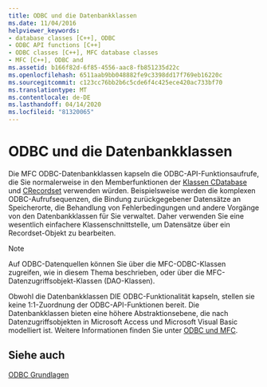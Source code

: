 ```yaml
---
title: ODBC und die Datenbankklassen
ms.date: 11/04/2016
helpviewer_keywords:
- database classes [C++], ODBC
- ODBC API functions [C++]
- ODBC classes [C++], MFC database classes
- MFC [C++], ODBC and
ms.assetid: b166f82d-6f85-4556-aac8-fb851235d22c
ms.openlocfilehash: 6511aab9bb048882fe9c3398dd17f769eb16220c
ms.sourcegitcommit: c123cc76bb2b6c5cde6f4c425ece420ac733bf70
ms.translationtype: MT
ms.contentlocale: de-DE
ms.lasthandoff: 04/14/2020
ms.locfileid: "81320065"
---
```

# <a name="odbc-and-the-database-classes"></a>ODBC und die Datenbankklassen

Die MFC ODBC-Datenbankklassen kapseln die ODBC-API-Funktionsaufrufe, die Sie normalerweise in den Memberfunktionen der [Klassen CDatabase](../../mfc/reference/cdatabase-class.md) und [CRecordset](../../mfc/reference/crecordset-class.md) verwenden würden. Beispielsweise werden die komplexen ODBC-Aufrufsequenzen, die Bindung zurückgegebener Datensätze an Speicherorte, die Behandlung von Fehlerbedingungen und andere Vorgänge von den Datenbankklassen für Sie verwaltet. Daher verwenden Sie eine wesentlich einfachere Klassenschnittstelle, um Datensätze über ein Recordset-Objekt zu bearbeiten.

> [!NOTE]
> Auf ODBC-Datenquellen können Sie über die MFC-ODBC-Klassen zugreifen, wie in diesem Thema beschrieben, oder über die MFC-Datenzugriffsobjekt-Klassen (DAO-Klassen).

Obwohl die Datenbankklassen DIE ODBC-Funktionalität kapseln, stellen sie keine 1:1-Zuordnung der ODBC-API-Funktionen bereit. Die Datenbankklassen bieten eine höhere Abstraktionsebene, die nach Datenzugriffsobjekten in Microsoft Access und Microsoft Visual Basic modelliert ist. Weitere Informationen finden Sie unter [ODBC und MFC](../../data/odbc/odbc-and-mfc.md).

## <a name="see-also"></a>Siehe auch

[ODBC Grundlagen](../../data/odbc/odbc-basics.md)
